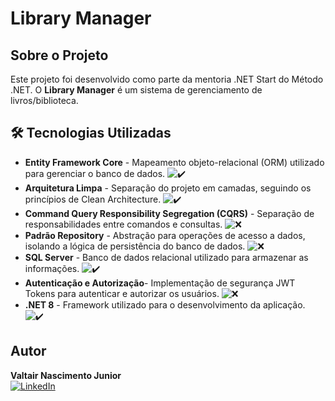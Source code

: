# Library Manager

## Sobre o Projeto
Este projeto foi desenvolvido como parte da mentoria .NET Start do Método .NET. O **Library Manager** é um sistema de gerenciamento de livros/biblioteca.

## 🛠 Tecnologias Utilizadas
- **Entity Framework Core**  - Mapeamento objeto-relacional (ORM) utilizado para gerenciar o banco de dados. ![✔️](https://img.shields.io/badge/-✔️-brightgreen)
- **Arquitetura Limpa** - Separação do projeto em camadas, seguindo os princípios de Clean Architecture.  ![✔️](https://img.shields.io/badge/-✔️-brightgreen)
- **Command Query Responsibility Segregation (CQRS)**  - Separação de responsabilidades entre comandos e consultas. ![❌](https://img.shields.io/badge/-❌-red)
- **Padrão Repository** - Abstração para operações de acesso a dados, isolando a lógica de persistência do banco de dados.  ![❌](https://img.shields.io/badge/-❌-red)
- **SQL Server**  - Banco de dados relacional utilizado para armazenar as informações. ![✔️](https://img.shields.io/badge/-✔️-brightgreen)
- **Autenticação e Autorização**- Implementação de segurança JWT Tokens para autenticar e autorizar os usuários.  ![❌](https://img.shields.io/badge/-❌-red) 
- **.NET 8** - Framework utilizado para o desenvolvimento da aplicação.  ![✔️](https://img.shields.io/badge/-✔️-brightgreen)

## Autor
**Valtair Nascimento Junior**  
[![LinkedIn](https://img.shields.io/badge/LinkedIn-Perfil-blue)](https://www.linkedin.com/in/valtainjr/)
